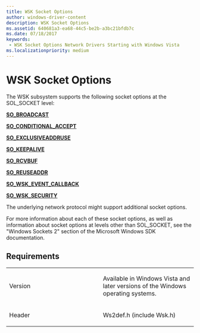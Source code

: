 ```yaml
---
title: WSK Socket Options
author: windows-driver-content
description: WSK Socket Options
ms.assetid: 640681a3-ea68-44c5-be2b-a3bc21bfdb7c
ms.date: 07/18/2017
keywords:
 - WSK Socket Options Network Drivers Starting with Windows Vista
ms.localizationpriority: medium
---
```


# WSK Socket Options


The WSK subsystem supports the following socket options at the SOL\_SOCKET level:

[**SO\_BROADCAST**](https://msdn.microsoft.com/library/windows/hardware/ff570828)

[**SO\_CONDITIONAL\_ACCEPT**](https://msdn.microsoft.com/library/windows/hardware/ff570829)

[**SO\_EXCLUSIVEADDRUSE**](https://msdn.microsoft.com/library/windows/hardware/ff570830)

[**SO\_KEEPALIVE**](https://msdn.microsoft.com/library/windows/hardware/ff570831)

[**SO\_RCVBUF**](https://msdn.microsoft.com/library/windows/hardware/ff570832)

[**SO\_REUSEADDR**](https://msdn.microsoft.com/library/windows/hardware/ff570833)

[**SO\_WSK\_EVENT\_CALLBACK**](so-wsk-event-callback.md)

[**SO\_WSK\_SECURITY**](so-wsk-security.md)

The underlying network protocol might support additional socket options.

For more information about each of these socket options, as well as information about socket options at levels other than SOL\_SOCKET, see the "Windows Sockets 2" section of the Microsoft Windows SDK documentation.

Requirements
------------

<table>
<colgroup>
<col width="50%" />
<col width="50%" />
</colgroup>
<tbody>
<tr class="odd">
<td><p>Version</p></td>
<td><p>Available in Windows Vista and later versions of the Windows operating systems.</p></td>
</tr>
<tr class="even">
<td><p>Header</p></td>
<td>Ws2def.h (include Wsk.h)</td>
</tr>
</tbody>
</table>

 

 




